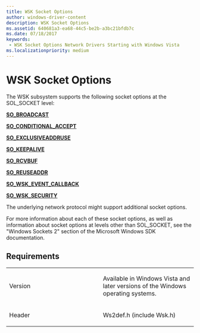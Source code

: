 ```yaml
---
title: WSK Socket Options
author: windows-driver-content
description: WSK Socket Options
ms.assetid: 640681a3-ea68-44c5-be2b-a3bc21bfdb7c
ms.date: 07/18/2017
keywords:
 - WSK Socket Options Network Drivers Starting with Windows Vista
ms.localizationpriority: medium
---
```


# WSK Socket Options


The WSK subsystem supports the following socket options at the SOL\_SOCKET level:

[**SO\_BROADCAST**](https://msdn.microsoft.com/library/windows/hardware/ff570828)

[**SO\_CONDITIONAL\_ACCEPT**](https://msdn.microsoft.com/library/windows/hardware/ff570829)

[**SO\_EXCLUSIVEADDRUSE**](https://msdn.microsoft.com/library/windows/hardware/ff570830)

[**SO\_KEEPALIVE**](https://msdn.microsoft.com/library/windows/hardware/ff570831)

[**SO\_RCVBUF**](https://msdn.microsoft.com/library/windows/hardware/ff570832)

[**SO\_REUSEADDR**](https://msdn.microsoft.com/library/windows/hardware/ff570833)

[**SO\_WSK\_EVENT\_CALLBACK**](so-wsk-event-callback.md)

[**SO\_WSK\_SECURITY**](so-wsk-security.md)

The underlying network protocol might support additional socket options.

For more information about each of these socket options, as well as information about socket options at levels other than SOL\_SOCKET, see the "Windows Sockets 2" section of the Microsoft Windows SDK documentation.

Requirements
------------

<table>
<colgroup>
<col width="50%" />
<col width="50%" />
</colgroup>
<tbody>
<tr class="odd">
<td><p>Version</p></td>
<td><p>Available in Windows Vista and later versions of the Windows operating systems.</p></td>
</tr>
<tr class="even">
<td><p>Header</p></td>
<td>Ws2def.h (include Wsk.h)</td>
</tr>
</tbody>
</table>

 

 




